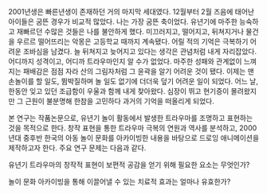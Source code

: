 2001년생은 빠른년생이 존재하던 거의 마지막 세대였다. 12월부터 2월 즈음에 태어난 아이들은 굼뜬 경우가 비교적 많았다. 나는 가장 굼뜬  축이었다. 유년기에 마주한 능숙하고 재빠르던 수많은 것들은 나를 불안하게 했다. 미끄러지고, 떨어지고, 뒤쳐지거나 물건을 우르르 떨어뜨리는 악몽은 고등학교 때까지 계속됐다. 
어릴 적의 기억은 극복하기 어려운 조바심을 남겼다. 늘 뒤쳐지고 늦어지고 있다는 생각은 관념처럼 내게 자리잡았다. 어디까지 성격이고, 어디까 트라우마인지 알 수가 없었다. 마주한 성패와 관계없이 느껴지는 패배감은 점점 자라 산의 그림자처럼 그 윤곽을 알기 어려운 것이 됐다. 이제는 맨손놀이를 할 일도, 뜀박질하며 놀 일도 없기에 더더욱 덮기 어려운 일이 되었다.
어느 날, 한동안 잊고 있던 조급함이 우울과 함께 내게 찾아왔다. 심장이 뛰고 현기증이 몰려왔지만 그 근원이 불분명해 한참을 고민하다 과거의 기억을 떠올리게 되었다.

본 연구는 작품논문으로, 유년기 놀이 활동에서 발생한 트라우마를 조명하고 표현하는 것을 목적으로 한다. 창작 표현을 통한 트라우마 극복의 연원과 역사를 분석하고, 2000년대 중후반 한국의 아동 놀이 문화를 아카이빙한 내용을 바탕으로 드로잉 애니메이션을 제작하고자 한다. 주요 연구 문제는 다음과 같다.

유년기 트라우마의 창작적 표현이 보편적 공감을 얻기 위해 필요한 요소는 무엇인가?

놀이 문화 아카이빙을 통해 이끌어낼 수 있는 치료적 효과는 얼마나 유효한가?